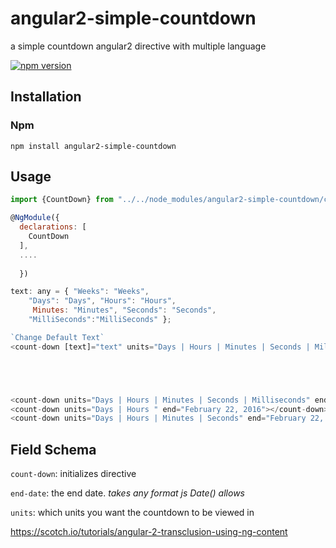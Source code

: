 # angular2-simple-countdown
a simple countdown angular2 directive with multiple language

[![npm version](https://badge.fury.io/js/angular2-simple-countdown.svg)](https://badge.fury.io/js/angular2-simple-countdown)

## Installation

### Npm

`npm install angular2-simple-countdown`


## Usage
```javascript
import {CountDown} from "../../node_modules/angular2-simple-countdown/countdown";

@NgModule({
  declarations: [
    CountDown
  ],
  ....
  
  })

text: any = { "Weeks": "Weeks", 
    "Days": "Days", "Hours": "Hours",
     Minutes: "Minutes", "Seconds": "Seconds",
    "MilliSeconds":"MilliSeconds" };

`Change Default Text`
<count-down [text]="text" units="Days | Hours | Minutes | Seconds | Milliseconds" end="February 22, 2016"></count-down>





<count-down units="Days | Hours | Minutes | Seconds | Milliseconds" end="February 22, 2016"></count-down>
<count-down units="Days | Hours " end="February 22, 2016"></count-down>
<count-down units="Days | Hours | Minutes | Seconds" end="February 22, 2016"></count-down>
```
## Field Schema

`count-down`: initializes directive

`end-date`: the end date. _takes any format js Date() allows_

`units`: which units you want the countdown to be viewed in

https://scotch.io/tutorials/angular-2-transclusion-using-ng-content
